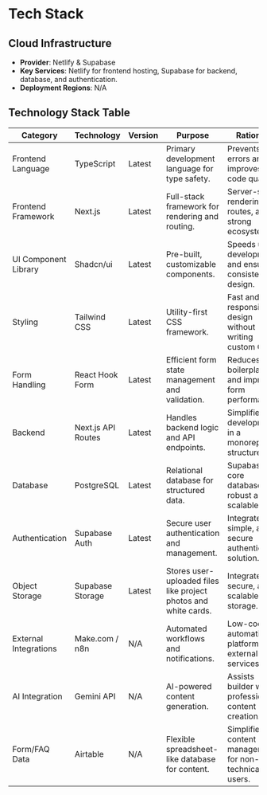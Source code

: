 # Tech Stack

## Cloud Infrastructure

- **Provider**: Netlify & Supabase
- **Key Services**: Netlify for frontend hosting, Supabase for backend, database, and authentication.
- **Deployment Regions**: N/A

## Technology Stack Table

| Category | Technology | Version | Purpose | Rationale |
|----------|------------|---------|---------|-----------|
| Frontend Language | TypeScript | Latest | Primary development language for type safety. | Prevents errors and improves code quality. |
| Frontend Framework | Next.js | Latest | Full-stack framework for rendering and routing. | Server-side rendering, API routes, and a strong ecosystem. |
| UI Component Library | Shadcn/ui | Latest | Pre-built, customizable components. | Speeds up development and ensures a consistent design. |
| Styling | Tailwind CSS | Latest | Utility-first CSS framework. | Fast and responsive design without writing custom CSS. |
| Form Handling | React Hook Form | Latest | Efficient form state management and validation. | Reduces boilerplate and improves form performance. |
| Backend | Next.js API Routes | Latest | Handles backend logic and API endpoints. | Simplifies development in a monorepo structure. |
| Database | PostgreSQL | Latest | Relational database for structured data. | Supabase's core database, robust and scalable. |
| Authentication | Supabase Auth | Latest | Secure user authentication and management. | Integrated, simple, and secure authentication solution. |
| Object Storage | Supabase Storage | Latest | Stores user-uploaded files like project photos and white cards. | Integrated, secure, and scalable file storage. |
| External Integrations | Make.com / n8n | N/A | Automated workflows and notifications. | Low-code automation platform for external services. |
| AI Integration | Gemini API | N/A | AI-powered content generation. | Assists builder with professional content creation. |
| Form/FAQ Data | Airtable | N/A | Flexible spreadsheet-like database for content. | Simplifies content management for non-technical users. |
